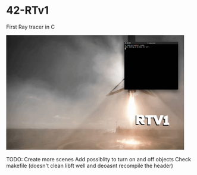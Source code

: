 # 42-RTv1
First Ray tracer in C

![Gif example](imgs/RTv1.gif)

TODO:
	Create more scenes
	Add possiblity to turn on and off objects
	Check makefile (doesn't clean libft well and deoasnt recompile the header)
	